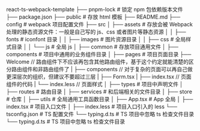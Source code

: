 react-ts-webpack-template
├── pnpm-lock # 锁定 npm 包依赖版本文件
├── package.json
├── public # 存放 html 模板
├── README.md
├── config # webpack 项目配置文件
├── src
│ ├── assets # 存放会被 Webpack 处理的静态资源文件：一般是自己写的 js、css 或者图片等静态资源
│ │ ├── fonts # iconfont 目录
│ │ ├── images # 图片资源目录
│ │ ├── css # 全局样式目录
│ │ └── js # 全局 js
│ ├── common # 存放项目通用文件
│ ├── components # 项目中通用的业务组件目录
│ ├── pages # 项目页面目录
    ├── Welcome // 路由组件下不应该再包含其他路由组件，基于这个约定就能清楚的区分路由组件和非路由组件了
|      ├── components // 对于复杂的页面可以再自己做更深层次的组织，但建议不要超过三层
|      ├── Form.tsx
|      ├── index.tsx // 页面组件的代码
|      └── index.less // 页面样式
│ ├── types # 项目中声明文件
│ ├── routes # 路由目录
│ ├── services # 和后端相关的文件目录
│ ├── store # 仓库
│ ├── utils # 全局通用工具函数目录
│ ├── App.tsx # App 全局
│ ├── index.tsx # 项目入口文件
│ ├── index.less # 项目入口引入的 less
└── tsconfig.json # TS 配置文件
└── typing.d.ts # TS 项目中忽略 ts 检查文件目录
└── typing.d.ts # TS 项目中忽略 ts 检查文件目录
